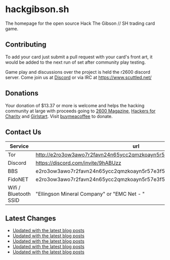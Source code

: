 # hackgibson.sh
The homepage for the open source Hack The Gibson // SH trading card game.


## Contributing

To add your card just submit a pull request with your card's front art, it would be added to the next run of set after community play testing.

Game play and discussions over the project is held the r2600 discord server. Come join us at [Discord](https://discord.com/invite/9hABUzz) or via IRC at https://www.scuttled.net/


## Donations

Your donation of $13.37 or more is welcome and helps the hacking community at large with proceeds going to [2600 Magazine](https://2600.com/), [Hackers for Charity](https://hackersforcharity.org) and [Girlstart](https://girlstart.org).  Visit [buymeacoffee](https://www.buymeacoffee.com/hackgibson.sh) to donate.


## Contact Us

Service | url
-|-
Tor | http://e2ro3ow3awo7r2favn24n65ycc2qmzkoayn5r57e3f56nvjwdcgg32ad.onion
Discord | https://discord.com/invite/9hABUzz
BBS | e2ro3ow3awo7r2favn24n65ycc2qmzkoayn5r57e3f56nvjwdcgg32ad.onion:23
FidoNET | e2ro3ow3awo7r2favn24n65ycc2qmzkoayn5r57e3f56nvjwdcgg32ad.onion:24554
Wifi / Bluetooth SSID | "Ellingson Mineral Company" or "EMC Net - <fidonet address>"

## Latest Changes
<!-- BLOG-POST-LIST:START -->
- [Updated with the latest blog posts](https://github.com/DFW2600/hackgibson.sh/commit/6faf00ffd4eeea3e9bf79e2925f7a50c5f34e406)
- [Updated with the latest blog posts](https://github.com/DFW2600/hackgibson.sh/commit/f9207527f96504e9ecc49d34e5771153debf3a1d)
- [Updated with the latest blog posts](https://github.com/DFW2600/hackgibson.sh/commit/e1c00156f8c98dfd295452da006a3258f4a46982)
- [Updated with the latest blog posts](https://github.com/DFW2600/hackgibson.sh/commit/263768272485eb3d3f6a57250efcf9275433e579)
- [Updated with the latest blog posts](https://github.com/DFW2600/hackgibson.sh/commit/542a35f5c5e694ec707a55d465ecc05ed6bc3c79)
<!-- BLOG-POST-LIST:END -->
